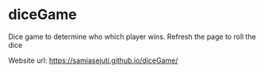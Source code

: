 # diceGame
Dice game to determine who which player wins.
Refresh the page to roll the dice

Website url: https://samiasejuti.github.io/diceGame/
